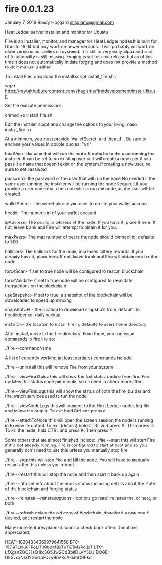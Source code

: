 # fire 0.0.1.23
January 7, 2018
Randy Hoggard
shaglama@gmail.com

Heat Ledger server installer and monitor for Ubuntu


Fire is an installer, monitor, and manager for Heat Ledger nodes.It is built for Ubuntu 16.04 but may work on newer versions. It will probably not work on older versions as it relies on systemd. It is still in very early alpha and a lot of functionality is still missing. Forging is set for next release but as of this time it does not automatically initiate forging and does not provide a method to do it manually either. 

To install Fire, download the install script install_fire.sh :

wget https://raw.githubusercontent.com/shaglama/fire/development/install_fire.sh

Set the execute permissions:

chmod +x install_fire.sh

Edit the installer script and change the options to your liking:
nano install_fire.sh

At a minimum, you must provide 'walletSecret' and 'heatId' . Be sure to enclose your values in double quotes: "val"

heatUser- the user that will run the node. It defaults to the user running the installer. It can be set to an existing user or it will create a new user if you pass it a name that doesn't exist on the system.If creating a new user, be sure to set password

password- the password of the user that will run the node.No needed if the same user running the installer will be running the node
Required if you provide a user name that does not exist to run the node, as the user will be created.

walletSecret- The secret phrase you used to create your wallet account.

heatId- The numeric id of your wallet account

ipAddress- The public ip address of the node. If you have it, place it here. If not, leave blank and Fire will attempt to obtain it for you.

maxPeers- The max number of peers the node should connect to, defaults to 500

hallmark- The hallmark for the node, increases lottery rewards. If you already have it, place here. If not, leave blank and Fire will obtain one for the node

forceScan- if set to true node will be configured to rescan blockchain

forceValidate- if set to true node will be configured to revalidate transactions on the blockchain

useSnapshot- if set to true, a snapshot of the blockchain will be downloaded to speed up syncing

snapshotURL- the location to download snapshots from, defaults to heatledger.net daily backup

installDir- the location to install fire in, defaults to users home directory



After install, move to the fire directory. From there, you can issue commands to fire like so:

./fire --commandName

A list of currently working (at least partially) commands include:

./fire --uninstall
this will remove Fire from your system


./fire --viewFireStatus
this will show the last status update from fire. Fire updates this status once per minute, so no need to check more often

./fire --viewFireLogs
this will show the status of both the fire_builder and fire_watch services used to run the node

./fire --viewNodeLogs
this will connect to the Heat Ledger nodes log file and follow the output. To exit hold Ctrl and press c

./fire --attachToNode
this will open the screen session the node is running in to view its output. To exit (detach) hold CTRL and press A. Then press D. To kill the node, hold CTRL and press K. Then press Y.



Some others that are almost finished include:
./fire --start
this will start Fire if it is not already running. Fire is configured to start at boot and so you generally don't need to use this unless you manually stop fire

./fire --stop
this will stop Fire and kill the node. You will have to manually restart after this unless you reboot

./fire --restart
this will stop the node and then start it back up again

./fire --info
get info about the nodes status including details about the state of the blockchain and forging status

./fire --reinstall --reinstallOptions="options go here"
reinstall fire, or heat, or both

./fire --refresh 
delete the old copy of blockchain, download a new one if desired, and restart the node


Many more features planned soon so check back often. 
Donations appreciated:

HEAT: 18204334369979641558
BTC: 15D9TLNu6FFoLiTJGbdMBpT6TETMsPc2xT
LTC: LfXgenZQC81sQ1kc3G5JwGCdBb8DLVY6LU
DOGE: DE52xxNkGYGxGpFQzy96VKcAki4bC9PKoi
